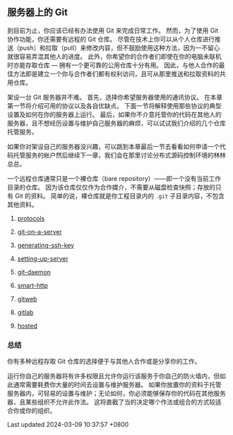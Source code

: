 ## 服务器上的 Git

到目前为止，你应该已经有办法使用 Git 来完成日常工作。 然而，为了使用 Git
协作功能，你还需要有远程的 Git 仓库。
尽管在技术上你可以从个人仓库进行推送（push）和拉取（pull）来修改内容，但不鼓励使用这种方法，因为一不留心就很容易弄混其他人的进度。
此外，你希望你的合作者们即使在你的电脑未联机时亦能存取仓库 —
拥有一个更可靠的公用仓库十分有用。
因此，与他人合作的最佳方法即是建立一个你与合作者们都有权利访问，且可从那里推送和拉取资料的共用仓库。

架设一台 Git 服务器并不难。 首先，选择你希望服务器使用的通讯协议。
在本章第一节将介绍可用的协议以及各自优缺点。
下面一节将解释使用那些协议的典型设置及如何在你的服务器上运行。
最后，如果你不介意托管你的代码在其他人的服务器，且不想经历设置与维护自己服务器的麻烦，可以试试我们介绍的几个仓库托管服务。

如果你对架设自己的服务器没兴趣，可以跳到本章最后一节去看看如何申请一个代码托管服务的帐户然后继续下一章，我们会在那里讨论分布式源码控制环境的林林总总。

一个远程仓库通常只是一个裸仓库（bare
repository）——即一个没有当前工作目录的仓库。
因为该仓库仅仅作为合作媒介，不需要从磁盘检查快照；存放的只有 Git
的资料。 简单的说，裸仓库就是你工程目录内的 `.git`
子目录内容，不包含其他资料。

1.  [protocols](book/04-git-server/sections/protocols.md)

2.  [git-on-a-server](book/04-git-server/sections/git-on-a-server.md)

3.  [generating-ssh-key](book/04-git-server/sections/generating-ssh-key.md)

4.  [setting-up-server](book/04-git-server/sections/setting-up-server.md)

5.  [git-daemon](book/04-git-server/sections/git-daemon.md)

6.  [smart-http](book/04-git-server/sections/smart-http.md)

7.  [gitweb](book/04-git-server/sections/gitweb.md)

8.  [gitlab](book/04-git-server/sections/gitlab.md)

9.  [hosted](book/04-git-server/sections/hosted.md)

### 总结

你有多种远程存取 Git 仓库的选择便于与其他人合作或是分享你的工作。

运行你自己的服务器将有许多权限且允许你运行该服务于你自己的防火墙内，但如此通常需要耗费你大量的时间去设置与维护服务器。
如果你放置你的资料于托管服务器内，可轻易的设置与维护；无论如何，你必须能够保存你的代码在其他服务器，且某些组织不允许此作法。
这将直截了当的决定哪个作法或组合的方式较适合你或你的组织。

Last updated 2024-03-09 10:37:57 +0800
